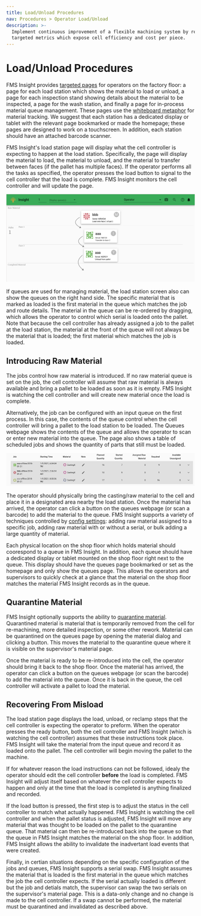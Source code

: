 ```yaml
---
title: Load/Unload Procedures
nav: Procedures > Operator Load/Unload
description: >-
  Implement continuous improvement of a flexible machining system by reviewing
  targeted metrics which expose cell efficiency and cost per piece.
---
```


# Load/Unload Procedures

FMS Insight provides [targeted pages](client-station-monitor) for operators on the factory floor:
a page for each load station which shows the material to load or unload, a page for each inspection stand
showing details about the material to be inspected, a page for the wash station, and finally a page
for in-process material queue management. These pages use the [whiteboard metaphor](material-tracking)
for material tracking. We suggest that each station has a dedicated display or tablet with the relevant page
bookmarked or made the homepage; these pages are designed to work on a touchscreen. In addition, each station
should have an attached barcode scanner.

FMS Insight's load station page will display what the cell controller
is expecting to happen at the load station. Specifically, the page will display the material
to load, the material to unload, and the material to transfer between faces (if the pallet has
multiple faces). If the operator performs all the tasks as specified, the operator presses
the load button to signal to the cell controller that the load is complete. FMS Insight monitors
the cell controller and will update the page.

![Screenshot of Load Station screen](screenshots/insight-load-station.png)

If queues are used for managing material, the load station screen also can show the queues on the
right hand side. The specific material that is marked as loaded is the first material in the queue
which matches the job and route details. The material in the queue can be re-ordered by dragging,
which allows the operator to control which serial is loaded onto the pallet. Note that because
the cell controller has already assigned a job to the pallet at the load station, the material
at the front of the queue will not always be the material that is loaded; the first material which
matches the job is loaded.

## Introducing Raw Material

The jobs control how raw material is introduced. If no raw
material queue is set on the job, the cell controller will assume that raw material is
always available and bring a pallet to be loaded as soon as it is empty. FMS Insight is watching
the cell controller and will create new material once the load is complete.

Alternatively, the job can be configured with an input queue on the first process. In this case,
the contents of the queue control when the cell controller will bring a pallet to the load
station to be loaded. The Queues webpage shows the contents of the queue and allows the operator
to scan or enter new material into the queue. The page also shows a table of scheduled jobs and
shows the quantity of parts that still must be loaded.

![Screenshot of queues page](screenshots/insight-queues-jobs-table.png)

The operator should physically bring the casting/raw material to the cell and place it in
a designated area nearby the load station. Once the material has arrived, the operator
can click a button on the queues webpage (or scan a barcode) to add the material to the queue.
FMS Insight supports a variety of techniques controlled by [config settings](server-config):
adding raw material assigned to a specific job, adding raw material with or without a serial,
or bulk adding a large quantity of material.

Each physical location on the shop floor which holds material should coorespond to a queue
in FMS Insight. In addition, each queue should have a dedicated display or tablet mounted
on the shop floor right next to the queue. This display should have the queues page
bookmarked or set as the homepage and only show the queues page. This allows the operators
and supervisors to quickly check at a glance that the material on the shop floor matches
the material FMS Insight records as in the queue.

## Quarantine Material

FMS Insight optionally supports the ability to [quarantine material](material-quarantine).
Quarantined material is material that is temporarily removed from the cell for re-machining,
more detailed inspection, or some other rework. Material can be quarantined on the queues
page by opening the material dialog and clicking a button. This moves the material to
the quarantine queue where it is visible on the supervisor's material page.

Once the material is ready to be re-introduced into the cell, the operator should bring it
back to the shop floor. Once the material has arrived, the operator can click a button on
the queues webpage (or scan the barcode) to add the material into the queue. Once it is
back in the queue, the cell controller will activate a pallet to load the material.

## Recovering From Misload

The load station page displays the load, unload, or reclamp steps that the cell
controller is expecting the operator to preform. When the operator presses the ready button,
both the cell controller and FMS Insight (which is watching the cell controller) assumes
that these instructions took place. FMS Insight will take the material from the input queue
and record it as loaded onto the pallet. The cell controller will begin moving the pallet
to the machine.

If for whatever reason the load instructions can not be followed, idealy the operator should
edit the cell controller **before** the load is completed. FMS Insight will adjust itself
based on whatever the cell controller expects to happen and only at the time that the load
is completed is anything finalized and recorded.

If the load button is pressed, the first step is to adjust the status in the cell controller
to match what actually happened. FMS Insight is watching the cell controller and when
the pallet status is adjusted, FMS Insight will move any material that was thought to
be loaded on the pallet to the quarantine queue. That material can then be re-introduced
back into the queue so that the queue in FMS Insight matches the material on the shop floor.
In addition, FMS Insight allows the ability to invalidate the inadvertant load events that
were created.

Finally, in certian situations depending on the specific configuration of the jobs and queues,
FMS Insight supports a serial swap. FMS Insight assumes the material that is loaded is the
first material in the queue which matches the job the cell controller expects.
If the serial actually loaded is different but the job and detials match, the supervisor can
swap the two serials on the supervisor's material page. This is a data-only change and no
change is made to the cell controller. If a swap cannot be performed, the material must be
quarantined and invalidated as described above.
